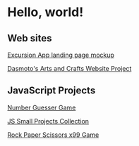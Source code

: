 <h1>Hello, world!</h1>


<h2>Web sites</h2>

[Excursion App landing page mockup](https://falc0n89.github.io/Excursion/index.html)

[Dasmoto's Arts and Crafts Website Project](https://Falc0n89.github.io/HTML-and-CSS-playgrounds/Dasmotos%20Arts%20and%20Crafts/Index.html)

<h2>JavaScript Projects</h2>

[Number Guesser Game](https://falc0n89.github.io/JS-projects-from-CodeCademy/Number%20Guesser/index.html)

[JS Small Projects Collection](https://falc0n89.github.io/JS-projects-from-CodeCademy/)

[Rock Paper Scissors x99 Game](https://falc0n89.github.io/rock-paper-scissors-99/index.html)

